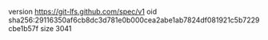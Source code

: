 version https://git-lfs.github.com/spec/v1
oid sha256:29116350af6cb8dc3d781e0b000cea2abe1ab7824df081921c5b7229cbe1b57f
size 3041
